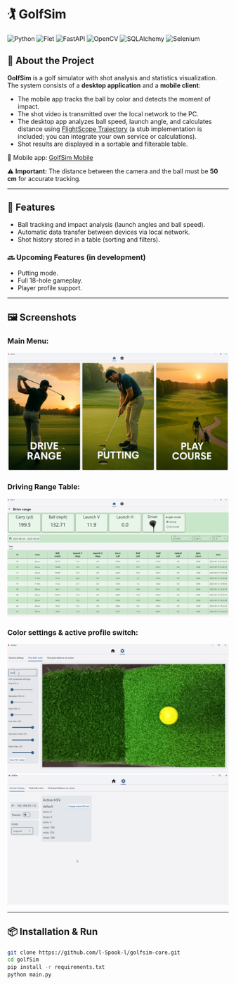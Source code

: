 # 🏌️ GolfSim

![Python](https://img.shields.io/badge/Python-3.10-blue?logo=python)
![Flet](https://img.shields.io/badge/Flet-GUI_Framework-00BFA5?logo=flet)
![FastAPI](https://img.shields.io/badge/FastAPI-Web_Framework-009688?logo=fastapi)
![OpenCV](https://img.shields.io/badge/OpenCV-Computer_Vision-5C3EE8?logo=opencv)
![SQLAlchemy](https://img.shields.io/badge/SQLAlchemy-ORM-red?logo=python)
![Selenium](https://img.shields.io/badge/Selenium-Web_Automation-43B02A?logo=selenium)

## 📖 About the Project
**GolfSim** is a golf simulator with shot analysis and statistics visualization.  
The system consists of a **desktop application** and a **mobile client**:

- The mobile app tracks the ball by color and detects the moment of impact.  
- The shot video is transmitted over the local network to the PC.  
- The desktop app analyzes ball speed, launch angle, and calculates distance using [FlightScope Trajectory](https://trajectory.flightscope.com/) (a stub implementation is included; you can integrate your own service or calculations).  
- Shot results are displayed in a sortable and filterable table.  

📱 Mobile app: [GolfSim Mobile](https://github.com/l-Spook-l/golfSim-mobile)  

⚠️ **Important:** The distance between the camera and the ball must be **50 cm** for accurate tracking.  

---

## 🚀 Features
- Ball tracking and impact analysis (launch angles and ball speed).  
- Automatic data transfer between devices via local network.  
- Shot history stored in a table (sorting and filters).  

### 🔜 Upcoming Features (in development)
- Putting mode.  
- Full 18-hole gameplay.  
- Player profile support.  

---

## 🖼️ Screenshots
### Main Menu:  
![Main Menu](docs/images/main_menu.png)  

### Driving Range Table:  
![Driving Range](docs/images/drive_range_table.png)  

### Color settings & active profile switch:  
![Color Settings](docs/gif/set_color.gif)  
![Switch Active Profile](docs/gif/change_active_set.gif)  

---

## 📦 Installation & Run
```bash
git clone https://github.com/l-Spook-l/golfsim-core.git
cd golfSim
pip install -r requirements.txt
python main.py
```